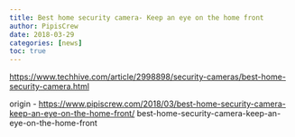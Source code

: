 ```yaml
---
title: Best home security camera- Keep an eye on the home front
author: PipisCrew
date: 2018-03-29
categories: [news]
toc: true
---
```


https://www.techhive.com/article/2998898/security-cameras/best-home-security-camera.html

origin - https://www.pipiscrew.com/2018/03/best-home-security-camera-keep-an-eye-on-the-home-front/ best-home-security-camera-keep-an-eye-on-the-home-front
